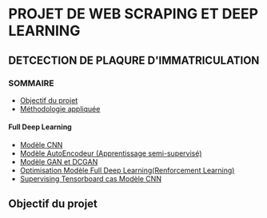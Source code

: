 # PROJET DE WEB SCRAPING ET DEEP LEARNING
## DETCECTION DE PLAQURE D'IMMATRICULATION
### SOMMAIRE
  - [Objectif du projet](#Objectif-du-projet)
  - [Méthodologie appliquée](#Méthodologie-appliquée)
  #### Full Deep Learning
  - [Modèle CNN](#Modèle-CNN)
  - [Modèle AutoEncodeur (Apprentissage semi-supervisé)](#Modèle-AutoEncodeur-(Apprentissage-semi-supervisé-))
  - [Modèle GAN et DCGAN](#Modèle-GAN-et-DCGAN)
  - [Optimisation Modèle Full Deep Learning(Renforcement Learning)](#Optimisation-Modèle-Full-Deep-Learning--(Renforcement-Learning-))
  - [Supervising Tensorboard cas Modèle CNN](#Supervising-Tensorboard-cas-Modèle-CNN)
## Objectif du projet
